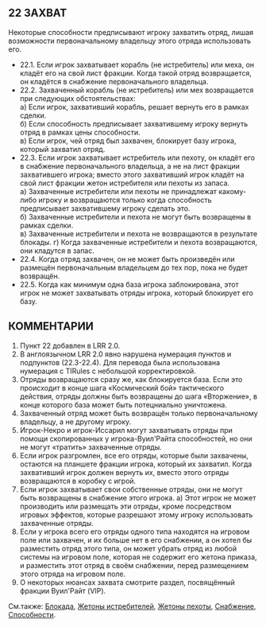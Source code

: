 22 ЗАХВАТ
---

Некоторые способности предписывают игроку захватить отряд, лишая возможности первоначальному владельцу этого отряда использовать его.
* 22.1. Если игрок захватывает корабль (не истребитель) или меха, он кладёт его на свой лист фракции. Когда такой отряд возвращается, он кладётся в снабжение первоначального владельца.
* 22.2. Захваченный корабль (не истребитель) или мех возвращается при следующих обстоятельствах:  
  а) Если игрок, захвативший корабль, решает вернуть его в рамках сделки.  
  б) Если способность предписывает захватившему игроку вернуть отряд в рамках цены способности.  
  в) Если игрок, чей отряд был захвачен, блокирует базу игрока, который захватил отряд.  
* 22.3. Если игрок захватывает истребитель или пехоту, он кладёт его в снабжение первоначального владельца, а не на лист фракции захватившего игрока; вместо этого захвативший игрок кладёт на свой лист фракции жетон истребителя или пехоты из запаса.  
  а) Захваченные истребители или пехоты не принадлежат какому-либо игроку и возвращаются только когда способность предписывает захватившему игроку сделать это.  
  б) Захваченные истребители и пехота не могут быть возвращены в рамках сделки.  
  в) Захваченные истребители и пехота не возвращаются в результате блокады.
  г) Когда захваченные истребители и пехота возвращаются, они кладутся в запас.
* 22.4. Когда отряд захвачен, он не может быть произведён или размещён первоначальным владельцем до тех пор, пока не будет возвращён.
* 22.5. Когда как минимум одна база игрока заблокирована, этот игрок не может захватывать отряды игрока, который блокирует его базу.

КОММЕНТАРИИ
---
1) Пункт 22 добавлен в LRR 2.0.
2) В англоязычном LRR 2.0 явно нарушена нумерация пунктов и подпунктов (22.3-22.4). Для перевода была использована нумерация с TIRules с небольшой корректировкой.
3) Отряды возвращаются сразу же, как блокируется база. Если это происходит в конце шага «Космический бой» тактического действия, отряды должны быть возвращены до шага «Вторжение», в конце которого база может быть потецниально уничтожена.
4) Захваченный отряд может быть возвращён только первоначальному владельцу, а не другому игроку.
5) Игрок-Некро и игрок-Иссарил могут захватывать отряды при помощи скопированных у игрока-Вуил'Райта способностей, но они не могут «тратить» захваченные отряды.
6) Если игрок разгромлен, все его отряды, которые были захвачены, остаются на планшете фракции игрока, который их захватил. Когда захвативший игрок должен вернуть их, вместо этого отряды возвращаются в коробку с игрой.
7) Если игрок захватывает свои собственные отряды, они не могут быть возвращены в снабжение этого игрока.
  а) Этот игрок не может производить или размещать эти отряды, кроме посредством игровых эффектов, которые разрешают этому игроку использовать захваченные отряды.
8) Если у игрока всего его отряды одного типа находятся на игровом поле или захвачен, и их больше нет в его снабжении, а он хотел бы разместить отряд этого типа, он может убрать отряд из любой системы на игровом поле, которая не содержит его жетона приказа, и разместить этот отряд в своём снабжении, перед размещением этого отряда на игровом поле.
9) О некоторых нюансах захвата смотрите раздел, посвящённый фракции Вуил'Райт (VIP).

См.также: [Блокада](blockaded.md), [Жетоны истребителей](fighter_tokens.md), [Жетоны пехоты](infantry_tokens.md), [Снабжение](reinforcements.md), [Способности](abilities.md).
